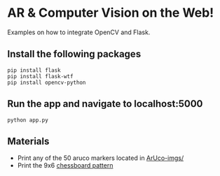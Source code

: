# AR & Computer Vision on the Web!
Examples on how to integrate OpenCV and Flask.

## Install the following packages
```
pip install flask
pip install flask-wtf
pip install opencv-python
```

## Run the app and navigate to localhost:5000
```
python app.py
```

## Materials
- Print any of the 50 aruco markers located in [ArUco-imgs/](ArUco-imgs/)
- Print the 9x6 [chessboard pattern](chessboard-pattern.png)

